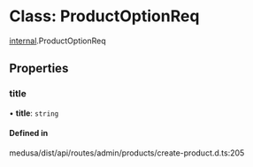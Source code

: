 # Class: ProductOptionReq

[internal](../modules/internal-16.md).ProductOptionReq

## Properties

### title

• **title**: `string`

#### Defined in

medusa/dist/api/routes/admin/products/create-product.d.ts:205
